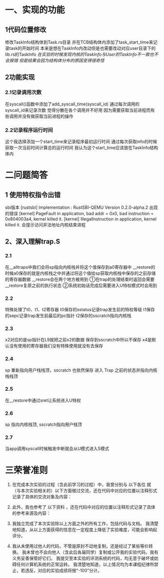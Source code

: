 # 一、实现的功能
## 1代码位置修改
修改TaskInfo结构体到Task.rs目录
并在TCB结构体内添加了task_start_time来记录task的开始时间
本来是想在TaskInfo内改动但是也需要改动对应user目录下的lib.rs的TaskInfo
*在实验的时候发现内核的TaskInfo与User的TaskInfo不一致也不会报错 但是结果会因为结构体分布的原因变得很奇怪*
## 2功能实现
### 2.1记录调用次数
在syscall()函数中添加了add_syscall_time(syscall_id) 通过每次调用的syscall_id来记录次数  觉得分散在各个调用并不好用  因为需要获取当前进程而有些调用并没有做获取当前进程的操作
### 2.2记录程序运行时间
这个我选择添加一个start_time来记录程序最初运行时间  通过每次获取info的时候获取一次当前时间计算总的运行时间 我认为这个start_time应该放在TaskInfo结构体内 

# 二问题简答
## 1 使用特权指令出错
sbi版本
[rustsbi] Implementation     : RustSBI-QEMU Version 0.2.0-alpha.2
出现的错误
[kernel] PageFault in application, bad addr = 0x0, bad instruction = 0x804003a4, kernel killed it.
[kernel] IllegalInstruction in application, kernel killed it.
会提示访问非法地址内核结束进程
## 2、深入理解trap.S
### 2.1
在__alltraps中我们会将sp指向内核栈并将这个值保存到a0寄存器中
__restore的时候a0保存的就是内核栈之中并通过将这个值给sp获取内核栈中保存的之前存储的寄存器数据
__restore会在两个地方被用到
①在trap的处理结束时返回会需要__restore复原之前的执行状态
②系统初始话完成后需要进入U特权模式时会用到
### 2.2
特殊处理了t0、t1、t2寄存器
t0保存的sstatus记录trap发生前的特权等级
t1保存的sepc记录trap发生前最后的pc指针
t2保存的sscratch指向内核栈
### 2.3
x2对应的是sp指针在L9就把之前x2的数据
保存到sscratch中所以不保存
x4是默认没有使用的寄存器我们没有特殊使用就没有去保存
### 2.4
sp 重新指向用户栈栈顶，sscratch 也依然保存 进入 Trap 之前的状态并指向内核栈栈顶
### 2.5
在__restore中通过sret让系统进入U特权
### 2.6
sp 指向内核栈顶, sscratch指向用户栈顶
### 2.7
当app调用syscall时候触发中断就会从U模式进入S模式

# 三荣誉准则

1. 在完成本次实验的过程（含此前学习的过程）中，我曾分别与 以下各位 就（与本次实验相关的）以下方面做过交流，还在代码中对应的位置以注释形式记录了具体的交流对象及内容：


2. 此外，我也参考了 以下资料 ，还在代码中对应的位置以注释形式记录了具体的参考来源及内容：


3. 我独立完成了本次实验除以上方面之外的所有工作，包括代码与文档。 我清楚地知道，从以上方面获得的信息在一定程度上降低了实验难度，可能会影响起评分。

4. 我从未使用过他人的代码，不管是原封不动地复制，还是经过了某些等价转换。 我未曾也不会向他人（含此后各届同学）复制或公开我的实验代码，我有义务妥善保管好它们。 我提交至本实验的评测系统的代码，均无意于破坏或妨碍任何计算机系统的正常运转。 我清楚地知道，以上情况均为本课程纪律所禁止，若违反，对应的实验成绩将按“-100”分计。

